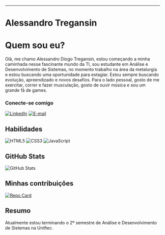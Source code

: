 ---

# Alessandro Tregansin

# Quem sou eu?
Olá, me chamo Alessandro Diogo Tregansin, estou começando a minha caminhada nesse fascinante mundo da TI, sou estudante em Análise e Desenvolvimento de Sistemas, no momento trabalho na área da metalurgia e estou buscando uma oportunidade para estagiar. Estou sempre buscando evolução, apreendizado e novos desafios.
Para o lado pessoal, gosto de me exercitar, correr e fazer musculação, gosto de ouvir música e sou um grande fã de games.

### Conecte-se comigo
[![LinkedIn](https://img.shields.io/badge/LinkedIn-000?style=for-the-badge&logo=linkedin&logoColor=0E76A8)](https://www.linkedin.com/in/alessandro-diogo-tregansin-67178599/)
[![E-mail](https://img.shields.io/badge/-Gmail-FF0000?style=flat-square&labelColor=FF0000&logo=gmail&logoColor=white&link=LINK-DO-SEU-GMAIL)](mailto:alessandrotregansin@gmail.com)

## Habilidades
![HTML5](https://img.shields.io/badge/HTML5-000?style=for-the-badge&logo=html5)
![CSS3](https://img.shields.io/badge/CSS3-000?style=for-the-badge&logo=css3&logoColor=264CE4)
![JavaScript](https://img.shields.io/badge/JavaScript-000?style=for-the-badge&logo=javascript)

## GitHub Stats
![GitHub Stats](https://github-readme-stats.vercel.app/api?username=Alemetall&theme=transparent&bg_color=000&border_color=30A3DC&show_icons=true&icon_color=30A3DC&title_color=E94D5F&text_color=FFF)

## Minhas contribuições
[![Repo Card](https://github-readme-stats.vercel.app/api/pin/?username=Alemetall&repo=dio-lab-open-source&bg_color=000&border_color=30A3DC&show_icons=true&icon_color=30A3DC&title_color=E94D5F&text_color=FFF)](https://github.com/AlessandroGZaros/dio-lab-open-source)

## Resumo

Atualmente estou terminando o 2º semestre de Análise e Desenvolvimento de Sistemas na Uniftec.
